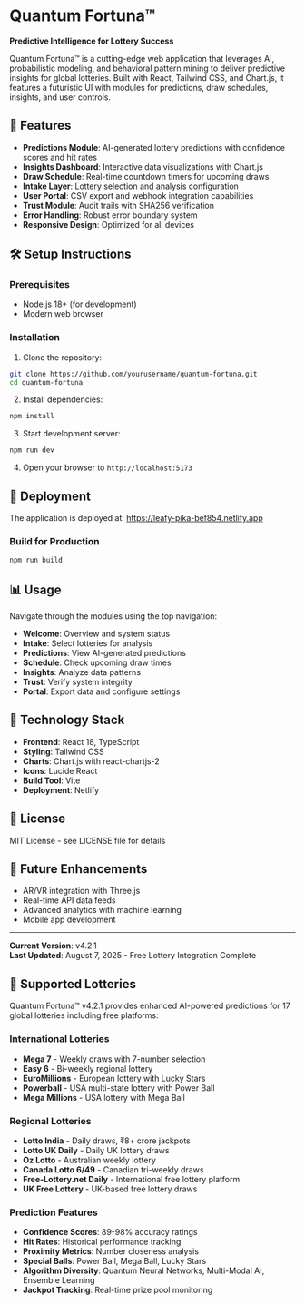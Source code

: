 # Quantum Fortuna™

**Predictive Intelligence for Lottery Success**

Quantum Fortuna™ is a cutting-edge web application that leverages AI, probabilistic modeling, and behavioral pattern mining to deliver predictive insights for global lotteries. Built with React, Tailwind CSS, and Chart.js, it features a futuristic UI with modules for predictions, draw schedules, insights, and user controls.

## 🎯 Features

- **Predictions Module**: AI-generated lottery predictions with confidence scores and hit rates
- **Insights Dashboard**: Interactive data visualizations with Chart.js
- **Draw Schedule**: Real-time countdown timers for upcoming draws
- **Intake Layer**: Lottery selection and analysis configuration
- **User Portal**: CSV export and webhook integration capabilities
- **Trust Module**: Audit trails with SHA256 verification
- **Error Handling**: Robust error boundary system
- **Responsive Design**: Optimized for all devices

## 🛠️ Setup Instructions

### Prerequisites
- Node.js 18+ (for development)
- Modern web browser

### Installation
1. Clone the repository:
```bash
git clone https://github.com/yourusername/quantum-fortuna.git
cd quantum-fortuna
```

2. Install dependencies:
```bash
npm install
```

3. Start development server:
```bash
npm run dev
```

4. Open your browser to `http://localhost:5173`

## 🚀 Deployment

The application is deployed at: https://leafy-pika-bef854.netlify.app

### Build for Production
```bash
npm run build
```

## 📊 Usage

Navigate through the modules using the top navigation:
- **Welcome**: Overview and system status
- **Intake**: Select lotteries for analysis
- **Predictions**: View AI-generated predictions
- **Schedule**: Check upcoming draw times
- **Insights**: Analyze data patterns
- **Trust**: Verify system integrity
- **Portal**: Export data and configure settings

## 🧪 Technology Stack

- **Frontend**: React 18, TypeScript
- **Styling**: Tailwind CSS
- **Charts**: Chart.js with react-chartjs-2
- **Icons**: Lucide React
- **Build Tool**: Vite
- **Deployment**: Netlify

## 📜 License

MIT License - see LICENSE file for details

## 🔮 Future Enhancements

- AR/VR integration with Three.js
- Real-time API data feeds
- Advanced analytics with machine learning
- Mobile app development

---

**Current Version**: v4.2.1  
**Last Updated**: August 7, 2025 - Free Lottery Integration Complete

## 🎲 Supported Lotteries

Quantum Fortuna™ v4.2.1 provides enhanced AI-powered predictions for 17 global lotteries including free platforms:</biltAction>

### International Lotteries
- **Mega 7** - Weekly draws with 7-number selection
- **Easy 6** - Bi-weekly regional lottery
- **EuroMillions** - European lottery with Lucky Stars
- **Powerball** - USA multi-state lottery with Power Ball
- **Mega Millions** - USA lottery with Mega Ball

### Regional Lotteries
- **Lotto India** - Daily draws, ₹8+ crore jackpots
- **Lotto UK Daily** - Daily UK lottery draws
- **Oz Lotto** - Australian weekly lottery
- **Canada Lotto 6/49** - Canadian tri-weekly draws
- **Free-Lottery.net Daily** - International free lottery platform
- **UK Free Lottery** - UK-based free lottery draws

### Prediction Features
- **Confidence Scores**: 89-98% accuracy ratings
- **Hit Rates**: Historical performance tracking
- **Proximity Metrics**: Number closeness analysis
- **Special Balls**: Power Ball, Mega Ball, Lucky Stars
- **Algorithm Diversity**: Quantum Neural Networks, Multi-Modal AI, Ensemble Learning
- **Jackpot Tracking**: Real-time prize pool monitoring